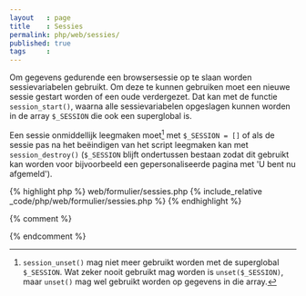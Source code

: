 ```yaml
---
layout   : page
title    : Sessies
permalink: php/web/sessies/
published: true
tags     :
---
```


Om gegevens gedurende een browsersessie op te slaan worden sessievariabelen gebruikt. Om deze te kunnen gebruiken moet een nieuwe sessie gestart worden of een oude verdergezet. Dat kan met de functie `session_start()`, waarna alle sessievariabelen opgeslagen kunnen worden in de array `$_SESSION` die ook een superglobal is.

Een sessie onmiddellijk leegmaken moet[^1] met `$_SESSION = []` of als de sessie pas na het beëindigen van het script leegmaken kan met `session_destroy()` (`$_SESSION` blijft ondertussen bestaan zodat dit gebruikt kan worden voor bijvoorbeeld een gepersonaliseerde pagina met 'U bent nu afgemeld').

{% highlight php %}
web/formulier/sessies.php
{% include_relative _code/php/web/formulier/sessies.php %}
{% endhighlight %}


{% comment %}
<!-- ⚓ Voetnoten -->
{% endcomment %}
[^1]: `session_unset()` mag niet meer gebruikt worden met de superglobal `$_SESSION`. Wat zeker nooit gebruikt mag worden is `unset($_SESSION)`, maar `unset()` mag wel gebruikt worden op gegevens in die array.